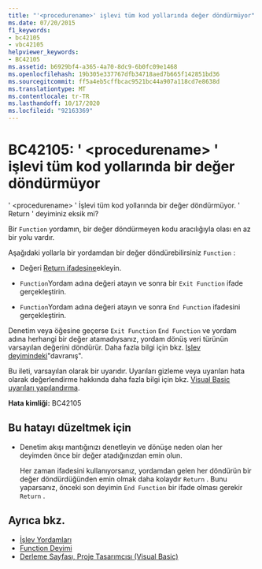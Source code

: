 ```yaml
---
title: "'<procedurename>' işlevi tüm kod yollarında değer döndürmüyor"
ms.date: 07/20/2015
f1_keywords:
- bc42105
- vbc42105
helpviewer_keywords:
- BC42105
ms.assetid: b6929bf4-a365-4a70-8dc9-6b0fc09e1468
ms.openlocfilehash: 19b305e337767dfb34718aed7b665f142851bd36
ms.sourcegitcommit: ff5a4eb5cffbcac9521bc44a907a118cd7e8638d
ms.translationtype: MT
ms.contentlocale: tr-TR
ms.lasthandoff: 10/17/2020
ms.locfileid: "92163369"
---
```

# <a name="bc42105-function-procedurename-doesnt-return-a-value-on-all-code-paths"></a>BC42105: ' \<procedurename> ' işlevi tüm kod yollarında bir değer döndürmüyor

' \<procedurename> ' İşlevi tüm kod yollarında bir değer döndürmüyor. ' Return ' deyiminiz eksik mi?

 Bir `Function` yordamın, bir değer döndürmeyen kodu aracılığıyla olası en az bir yolu vardır.

 Aşağıdaki yollarla bir yordamdan bir değer döndürebilirsiniz `Function` :

- Değeri [Return ifadesine](../statements/return-statement.md)ekleyin.

- `Function`Yordam adına değeri atayın ve sonra bir `Exit Function` ifade gerçekleştirin.

- `Function`Yordam adına değeri atayın ve sonra `End Function` ifadesini gerçekleştirin.

 Denetim veya öğesine geçerse `Exit Function` `End Function` ve yordam adına herhangi bir değer atamadıysanız, yordam dönüş veri türünün varsayılan değerini döndürür. Daha fazla bilgi için bkz. [Işlev deyimindeki](../statements/function-statement.md)"davranış".

 Bu ileti, varsayılan olarak bir uyarıdır. Uyarıları gizleme veya uyarıları hata olarak değerlendirme hakkında daha fazla bilgi için bkz. [Visual Basic uyarıları yapılandırma](/visualstudio/ide/configuring-warnings-in-visual-basic).

 **Hata kimliği:** BC42105

## <a name="to-correct-this-error"></a>Bu hatayı düzeltmek için

- Denetim akışı mantığınızı denetleyin ve dönüşe neden olan her deyimden önce bir değer atadığınızdan emin olun.

     Her zaman ifadesini kullanıyorsanız, yordamdan gelen her döndürün bir değer döndürdüğünden emin olmak daha kolaydır `Return` . Bunu yaparsanız, önceki son deyimin `End Function` bir ifade olması gerekir `Return` .

## <a name="see-also"></a>Ayrıca bkz.

- [İşlev Yordamları](../../programming-guide/language-features/procedures/function-procedures.md)
- [Function Deyimi](../statements/function-statement.md)
- [Derleme Sayfası, Proje Tasarımcısı (Visual Basic)](/visualstudio/ide/reference/compile-page-project-designer-visual-basic)
